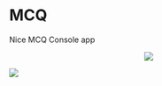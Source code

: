 # MCQ
Nice MCQ Console app
<p align="center">
  <img src="https://github.com/badmusamuda/MCQ/blob/master/n.png" />
  <p>
  </p>
  <p>
  </p>
  <img src="https://github.com/badmusamuda/MCQ/blob/master/m.png" />

</p>
